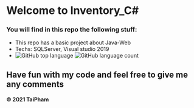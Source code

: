 # Welcome to Inventory_C#


### You will find in this repo the following stuff: 
* This repo has a basic project about Java-Web
* Techs: SQLServer, Visual studio 2019
* ![GitHub top language](https://img.shields.io/github/languages/top/taipham2000/Inventory_C-) ![GitHub language count](https://img.shields.io/github/languages/count/taipham2000/Inventory_C-)

## Have fun with my code and feel free to give me any comments

####  © 2021 TaiPham
